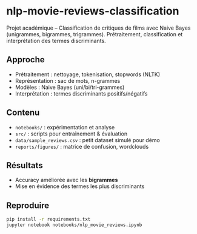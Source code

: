 # nlp-movie-reviews-classification
Projet académique – Classification de critiques de films avec Naive Bayes (unigrammes, bigrammes, trigrammes). Prétraitement, classification et interprétation des termes discriminants.

## Approche
- Prétraitement : nettoyage, tokenisation, stopwords (NLTK)
- Représentation : sac de mots, n-grammes
- Modèles : Naive Bayes (uni/bi/tri-grammes)
- Interprétation : termes discriminants positifs/négatifs

## Contenu
- `notebooks/` : expérimentation et analyse
- `src/` : scripts pour entraînement & évaluation
- `data/sample_reviews.csv` : petit dataset simulé pour démo
- `reports/figures/` : matrice de confusion, wordclouds

## Résultats
- Accuracy améliorée avec les **bigrammes**
- Mise en évidence des termes les plus discriminants

## Reproduire
```bash
pip install -r requirements.txt
jupyter notebook notebooks/nlp_movie_reviews.ipynb
